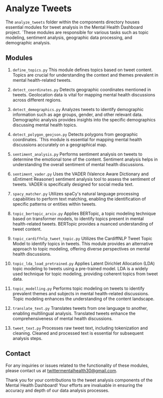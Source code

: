 # Analyze Tweets
The `analyze_tweets` folder within the components directory houses essential modules for tweet analysis in the Mental Health Dashboard project. `These modules are responsible for various tasks such as topic modeling, sentiment analysis, geographic data processing, and demographic analysis.

## Modules
1. `define_topics.py`
This module defines topics based on tweet content. Topics are crucial for understanding the context and themes prevalent in mental health-related tweets.

2. `detect_coordinates.py`
Detects geographic coordinates mentioned in tweets. Geolocation data is vital for mapping mental health discussions across different regions.

3. `detect_demographics.py`
Analyzes tweets to identify demographic information such as age groups, gender, and other relevant data. Demographic analysis provides insights into the specific demographics discussing mental health topics.

4. `detect_polygon_geojson.py`
Detects polygons from geographic coordinates. `This module is essential for mapping mental health discussions accurately on a geographical map.

5. `sentiment_analysis.py`
Performs sentiment analysis on tweets to determine the emotional tone of the content. Sentiment analysis helps in understanding the overall sentiment of mental health discussions.

6. `sentiment_vader.py`
Uses the VADER (Valence Aware Dictionary and sEntiment Reasoner) sentiment analysis tool to assess the sentiment of tweets. VADER is specifically designed for social media text.

7. `spacy_matcher.py`
Utilizes spaCy's natural language processing capabilities to perform text matching, enabling the identification of specific patterns or entities within tweets.

8. `topic_bertopic_arxiv.py`
Applies BERTopic, a topic modeling technique based on transformer models, to identify topics present in mental health-related tweets. BERTopic provides a nuanced understanding of tweet content.

9. `topic_cardiffnlp_tweet_topic.py`
Utilizes the CardiffNLP Tweet Topic Model to identify topics in tweets. This module provides an alternative approach to topic modeling, offering diverse perspectives on mental health discussions.

10. `topic_lda_load_pretrained.py`
Applies Latent Dirichlet Allocation (LDA) topic modeling to tweets using a pre-trained model. LDA is a widely used technique for topic modeling, providing coherent topics from tweet data.

11. `topic_modelling.py`
Performs topic modeling on tweets to identify prevalent themes and subjects in mental health-related discussions. Topic modeling enhances the understanding of the content landscape.

12. `translate_text.py`
Translates tweets from one language to another, enabling multilingual analysis. Translated tweets enhance the comprehensiveness of mental health discussions.

13. `tweet_text.py`
Processes raw tweet text, including tokenization and cleaning. Cleaned and processed text is essential for subsequent analysis steps.

## Contact
For any inquiries or issues related to the functionality of these modules, please contact us at twittermentalhealth30@gmail.com.

Thank you for your contributions to the tweet analysis components of the Mental Health Dashboard! Your efforts are invaluable in ensuring the accuracy and depth of our data analysis processes.